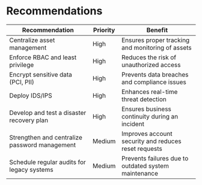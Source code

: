 # Recommendations

| **Recommendation**                          | **Priority** | **Benefit**                                             |
|---------------------------------------------|--------------|---------------------------------------------------------|
| Centralize asset management                 | High         | Ensures proper tracking and monitoring of assets        |
| Enforce RBAC and least privilege            | High         | Reduces the risk of unauthorized access                  |
| Encrypt sensitive data (PCI, PII)           | High         | Prevents data breaches and compliance issues             |
| Deploy IDS/IPS                              | High         | Enhances real-time threat detection                      |
| Develop and test a disaster recovery plan   | High         | Ensures business continuity during an incident           |
| Strengthen and centralize password management | Medium    | Improves account security and reduces reset requests      |
| Schedule regular audits for legacy systems  | Medium       | Prevents failures due to outdated system maintenance      |

